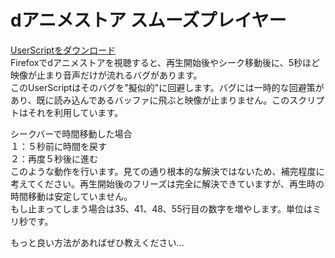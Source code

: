 # dアニメストア スムーズプレイヤー
[UserScriptをダウンロード](https://github.com/chimaha/dAnimeSmoothPlayer/raw/main/script/dAnime_SmoothPlayer.user.js)  
Firefoxでdアニメストアを視聴すると、再生開始後やシーク移動後に、5秒ほど映像が止まり音声だけが流れるバグがあります。  
このUserScriptはそのバグを"擬似的"に回避します。バグには一時的な回避策があり、既に読み込んであるバッファに飛ぶと映像が止まりません。このスクリプトはそれを利用しています。  
 
シークバーで時間移動した場合  
１：５秒前に時間を戻す  
２：再度５秒後に進む  
このような動作を行います。見ての通り根本的な解決ではないため、補完程度に考えてください。再生開始後のフリーズは完全に解決できていますが、再生時の時間移動は安定していません。  
もし止まってしまう場合は35、41、48、55行目の数字を増やします。単位はミリ秒です。


もっと良い方法があればぜひ教えください...  
